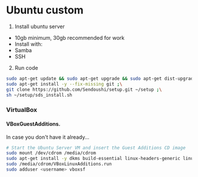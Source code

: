 # Ubuntu custom

1. Install ubuntu server
  - 10gb minimum, 30gb recommended for work
  - Install with:
  - Samba
  - SSH
2. Run code
  ```bash
  sudo apt-get update && sudo apt-get upgrade && sudo apt-get dist-upgrade; \
  sudo apt-get install -y --fix-missing git ;\
  git clone https://github.com/Sendoushi/setup.git ~/setup ;\
  sh ~/setup/sds_install.sh
  ``` 

### VirtualBox

#### VBoxGuestAdditions. 

In case you don't have it already...

```bash
# Start the Ubuntu Server VM and insert the Guest Additions CD image
sudo mount /dev/cdrom /media/cdrom
sudo apt-get install -y dkms build-essential linux-headers-generic linux-headers-$(uname -r)
sudo /media/cdrom/VBoxLinuxAdditions.run
sudo adduser <username> vboxsf
```